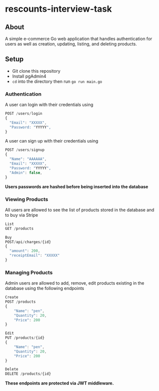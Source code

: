 # rescounts-interview-task

## About
A simple e-commerce Go web application that handles authentication for users as well as creation, updating, listing, and deleting products.

## Setup
- Git clone this repository
- Install pgAdmin4
- `cd` into the directory then run `go run main.go`

### Authentication
A user can login with their credentials using
```javascript
POST /users/login
{
  "Email": "XXXXX",
  "Password: "YYYYY",
}
```
A user can sign up with their credentials using
```javascript
POST /users/signup
{
  "Name": "AAAAAA",
  "Email": "XXXXX",
  "Password: "YYYYY",
  "Admin": false,
}
```
<b>Users passwords are hashed before being inserted into the database</b>

### Viewing Products
All users are allowed to see the list of products stored in the database and to buy via Stripe
```javascript
List
GET /products
```
```javascript
Buy 
POST/api/charges/{id}
{
  "amount": 200,
  "receiptEmail": "XXXXX" 
}
```

### Managing Products
Admin users are allowed to add, remove, edit products existing in the database using the following endpoints
```javascript
Create
POST /products
{
    "Name": "pen",
    "Quantity": 20,
    "Price": 200
}
```
```javascript
Edit
PUT /products/{id}
{
    "Name": "pen",
    "Quantity": 20,
    "Price": 200
}
```
```javascript
Delete
DELETE /products/{id}
```
<b>These endpoints are protected via JWT middleware.</b>
